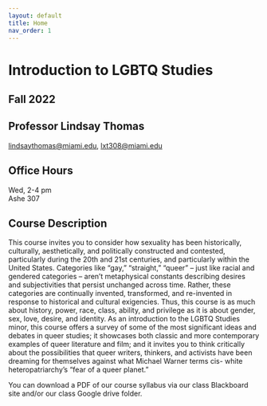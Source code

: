 ```yaml
---
layout: default
title: Home
nav_order: 1
---
```

# Introduction to LGBTQ Studies
## Fall 2022
## Professor Lindsay Thomas
<lindsaythomas@miami.edu>, <lxt308@miami.edu>

## Office Hours
Wed, 2-4 pm</br>
Ashe 307

## Course Description
This course invites you to consider how sexuality has been historically, culturally, aesthetically, and politically constructed and contested, particularly during the 20th and 21st centuries, and particularly within the United States. Categories like “gay,” “straight,” “queer” – just like racial and gendered categories – aren’t metaphysical constants describing desires and subjectivities that persist unchanged across time. Rather, these categories are continually invented, transformed, and re-invented in response to historical and cultural exigencies. Thus, this course is as much about history, power, race, class, ability, and privilege as it is about gender, sex, love, desire, and identity. As an introduction to the LGBTQ Studies minor, this course offers a survey of some of the most significant ideas and debates in queer studies; it showcases both classic and more contemporary examples of queer literature and film; and it invites you to think critically about the possibilities that queer writers, thinkers, and activists have been dreaming for themselves against what Michael Warner terms cis- white heteropatriarchy’s “fear of a queer planet.”

You can download a PDF of our course syllabus via our class Blackboard site and/or our class Google drive folder.
